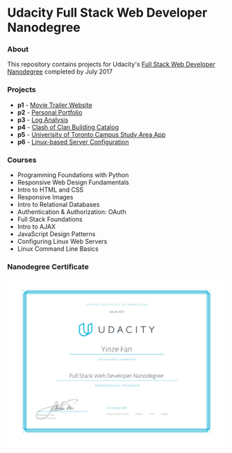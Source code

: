 # Udacity Full Stack Web Developer Nanodegree

### About
This repository contains projects for Udacity's [Full Stack Web Developer Nanodegree](https://www.udacity.com/course/nd004) completed by July 2017

### Projects
- **p1** - [Movie Trailer Website](https://github.com/Fyzeey/FSWD-Project-1-Movie-Trailer-Website)
- **p2** - [Personal Portfolio](https://github.com/Fyzeey/FSWD-Project-2-Personal-Portfolio)
- **p3** - [Log Analysis](https://github.com/Fyzeey/FSWD-Project-3-Logs-Analysis)
- **p4** - [Clash of Clan Building Catalog](https://github.com/Fyzeey/FSWD-Project-4-Item-Catalog)
- **p5** - [Univerisity of Toronto Campus Study Area App](https://github.com/Fyzeey/FSWD-Project-5-Neigborhood-Map)
- **p6** - [Linux-based Server Configuration](https://github.com/Fyzeey/FSWD-Project-6-Linux-Server-Configuration)

### Courses
- Programming Foundations with Python
- Responsive Web Design Fundamentals
- Intro to HTML and CSS
- Responsive Images
- Intro to Relational Databases
- Authentication & Authorization: OAuth
- Full Stack Foundations
- Intro to AJAX
- JavaScript Design Patterns
- Configuring Linux Web Servers
- Linux Command Line Basics

### Nanodegree Certificate
![Certificate](Nanodegree_Certificate.jpg)
